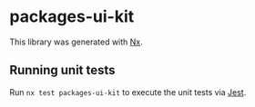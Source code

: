 # packages-ui-kit

This library was generated with [Nx](https://nx.dev).

## Running unit tests

Run `nx test packages-ui-kit` to execute the unit tests via [Jest](https://jestjs.io).
